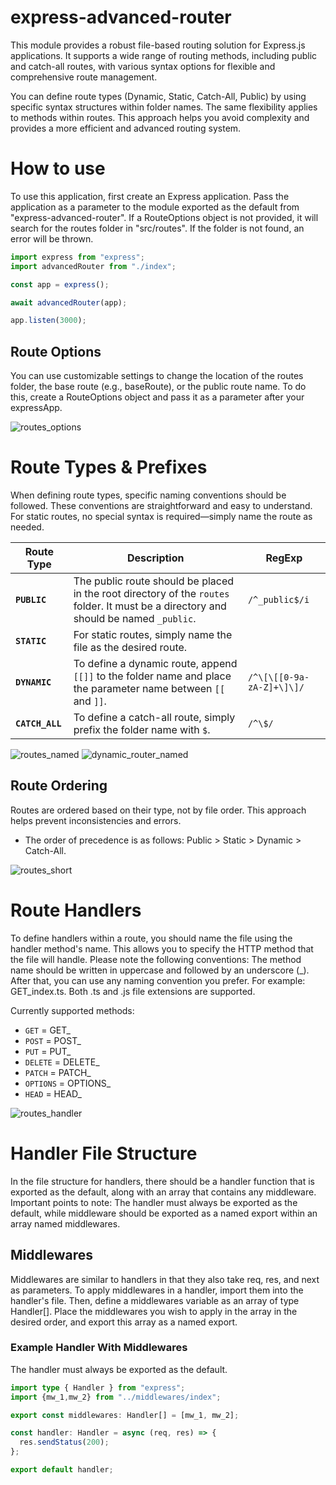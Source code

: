 # express-advanced-router

This module provides a robust file-based routing solution for Express.js applications. It supports a wide range of routing methods, including public and catch-all routes, with various syntax options for flexible and comprehensive route management.

You can define route types (Dynamic, Static, Catch-All, Public) by using specific syntax structures within folder names. The same flexibility applies to methods within routes. This approach helps you avoid complexity and provides a more efficient and advanced routing system.

# How to use

To use this application, first create an Express application. Pass the application as a parameter to the module exported as the default from "express-advanced-router". If a RouteOptions object is not provided, it will search for the routes folder in "src/routes". If the folder is not found, an error will be thrown.

```js
import express from "express";
import advancedRouter from "./index";

const app = express();

await advancedRouter(app);

app.listen(3000);
```

## Route Options

You can use customizable settings to change the location of the routes folder, the base route (e.g., baseRoute), or the public route name. To do this, create a RouteOptions object and pass it as a parameter after your expressApp.

![routes_options](https://i.imgur.com/fm4PDyJ.png)

# Route Types & Prefixes

When defining route types, specific naming conventions should be followed. These conventions are straightforward and easy to understand. For static routes, no special syntax is required—simply name the route as needed.

| Route Type     | Description                                                                                 | RegExp                |
|----------------|---------------------------------------------------------------------------------------------|-----------------------|
| **`PUBLIC`**   | The public route should be placed in the root directory of the `routes` folder. It must be a directory and should be named `_public`. | `/^_public$/i`        |
| **`STATIC`**   | For static routes, simply name the file as the desired route.                                |                       |
| **`DYNAMIC`**  | To define a dynamic route, append `[[]]` to the folder name and place the parameter name between `[[` and `]]`. | `/^\[\[[0-9a-zA-Z]+\]\]/` |
| **`CATCH_ALL`**| To define a catch-all route, simply prefix the folder name with `$`.                         | `/^\$/`               |


![routes_named](https://i.imgur.com/XouASXj.png)
![dynamic_router_named](https://i.imgur.com/H85k5ah.png)

## Route Ordering
Routes are ordered based on their type, not by file order. This approach helps prevent inconsistencies and errors. 
 - The order of precedence is as follows: Public > Static > Dynamic > Catch-All.

![routes_short](https://i.imgur.com/ClWc8VL.png)

# Route Handlers
To define handlers within a route, you should name the file using the handler method's name. This allows you to specify the HTTP method that the file will handle. Please note the following conventions: The method name should be written in uppercase and followed by an underscore (_). After that, you can use any naming convention you prefer. For example: GET_index.ts. Both .ts and .js file extensions are supported.

Currently supported methods:

- `GET` = GET_
- `POST` = POST_
- `PUT` = PUT_
- `DELETE` = DELETE_
- `PATCH` = PATCH_
- `OPTIONS` = OPTIONS_
- `HEAD` = HEAD_

![routes_handler](https://i.imgur.com/tcxO4bN.png)


# Handler File Structure
In the file structure for handlers, there should be a handler function that is exported as the default, along with an array that contains any middleware. Important points to note: The handler must always be exported as the default, while middleware should be exported as a named export within an array named middlewares.

## Middlewares
Middlewares are similar to handlers in that they also take req, res, and next as parameters. To apply middlewares in a handler, import them into the handler's file. Then, define a middlewares variable as an array of type Handler[]. Place the middlewares you wish to apply in the array in the desired order, and export this array as a named export.

### Example Handler With Middlewares
The handler must always be exported as the default.

```ts
import type { Handler } from "express";
import {mw_1,mw_2} from "../middlewares/index";

export const middlewares: Handler[] = [mw_1, mw_2];

const handler: Handler = async (req, res) => {
  res.sendStatus(200);
};

export default handler;
```
